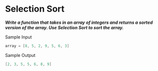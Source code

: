 # Selection Sort

**_Write a function that takes in an array of integers and returns a sorted version of the array. Use Selection Sort to sort the array._**

Sample Input

```go
array = [8, 5, 2, 9, 5, 6, 3]
```

Sample Output

```go
[2, 3, 5, 5, 6, 8, 9]
```
